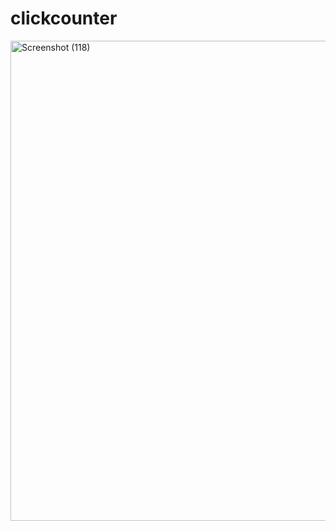 # clickcounter
<img width="768" height="768" alt="Screenshot (118)" src="https://github.com/user-attachments/assets/0d1a47b3-00cc-4126-8346-df356fcc2712" />
